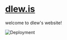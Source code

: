 # [dlew.is](http://www.dlew.is)

welcome to dlew's website!

![Deployment](https://github.com/d-lew/dlew.is/actions/workflows/deploy.yaml/badge.svg)
